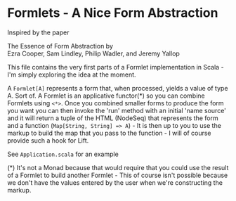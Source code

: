 # Formlets - A Nice Form Abstraction

Inspired by the paper 

The Essence of Form Abstraction by     
Ezra Cooper, Sam Lindley, Philip Wadler, and Jeremy Yallop

This file contains the very first parts of a Formlet implementation
in Scala - I'm simply exploring the idea at the moment.

A `Formlet[A]` represents a form that, when processed, yields a value
of type A. Sort of. A Formlet is an applicative functor(*) so you
can  combine Formlets using `<*>`. Once you combined smaller forms to
produce the form you want you can then invoke the 'run' method with
an initial 'name source' and it will return a tuple of the HTML
(NodeSeq) that represents the form and a function (`Map[String,
String] => A`) - It is then up to you to use the markup to build the
map that you pass to  the function - I will of course provide such a
hook for Lift.

See `Application.scala` for an example

(*) It's not a Monad because that would require that you could use the 
 result of a Formlet to build another Formlet - This of course isn't 
 possible because we don't have the values entered by the user when we're
 constructing the markup.